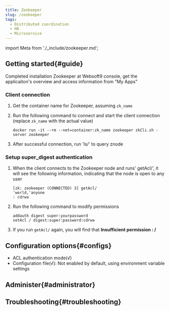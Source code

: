```yaml
---
title: Zookeeper
slug: /zookeeper
tags:
  - Distributed coordination
  - HA
  - Microservice
---
```


import Meta from './_include/zookeeper.md';

<Meta name="meta" />

## Getting started{#guide}

Completed installation Zookeeper at Websoft9 console, get the applicaiton's overview and access information from "My Apps"  

### Client connection 

1. Get the container name for Zookeeper, assuming `zk_name` 

2. Run the following command to connect and start the client connection (replace `zk_name` with the actual value) 
    ``` 
    docker run -it --rm --net=container:zk_name zookeeper zkCli.sh -server zookeeper 
    ``` 

3. After successful connection, run 'ls/' to query znode

### Setup super_digest authentication

1. When the client connects to the Zookeeper node and runs' getAcl/', it will see the following information, indicating that the node is open to any user 
    ``` 
    [zk: zookeeper (CONNECTED) 3] getAcl/ 
    'world,'anyone
    : cdrwa 
    ``` 

2. Run the following command to modify permissions 
    ``` 
    addauth digest super:yourpassword 
    setAcl / digest:super:password:cdrwa 
    ``` 

3. If you run `getAcl/` again, you will find that **Insufficient permission : /**

## Configuration options{#configs}

- ACL authentication mode(√) 
- Configuration file(√): Not enabled by default, using environment variable settings

## Administer{#administrator}

## Troubleshooting{#troubleshooting}
